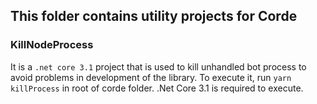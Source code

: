 ## This folder contains utility projects for Corde

### KillNodeProcess

It is a `.net core 3.1` project that is used to kill unhandled bot process to avoid problems in development
of the library.
To execute it, run `yarn killProcess` in root of corde folder.
.Net Core 3.1 is required to execute.
